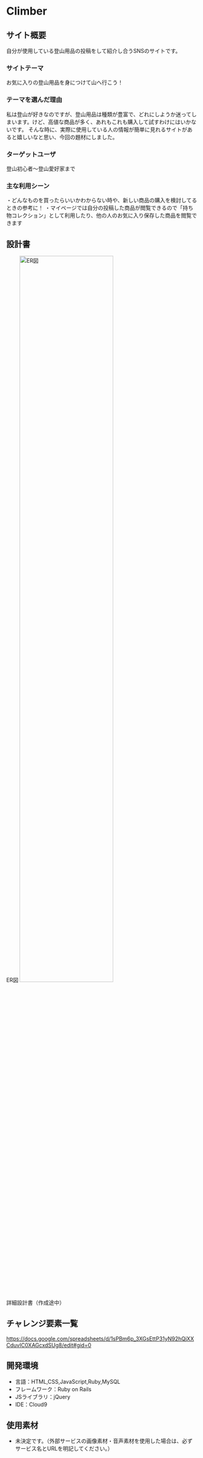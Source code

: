 # Climber

## サイト概要
自分が使用している登山用品の投稿をして紹介し合うSNSのサイトです。

### サイトテーマ
お気に入りの登山用品を身につけて山へ行こう！

### テーマを選んだ理由
私は登山が好きなのですが、登山用品は種類が豊富で、どれにしようか迷ってしまいます。けど、高値な商品が多く、あれもこれも購入して試すわけにはいかないです。
そんな時に、実際に使用している人の情報が簡単に見れるサイトがあると嬉しいなと思い、今回の題材にしました。

### ターゲットユーザ
登山初心者～登山愛好家まで

### 主な利用シーン
・どんなものを買ったらいいかわからない時や、新しい商品の購入を検討してるときの参考に！
・マイページでは自分の投稿した商品が閲覧できるので「持ち物コレクション」として利用したり、他の人のお気に入り保存した商品を閲覧できます

## 設計書
ER図
<img width="70%" alt="ER図" src="https://user-images.githubusercontent.com/81353374/120570434-1941bb80-c453-11eb-8b78-2218de8b3edf.png">


詳細設計書（作成途中）


## チャレンジ要素一覧
https://docs.google.com/spreadsheets/d/1sPBm6p_3XGsEttP31yN92hQjXXCduvIC0XAGcxdSUg8/edit#gid=0

## 開発環境
- 言語：HTML,CSS,JavaScript,Ruby,MySQL
- フレームワーク：Ruby on Rails
- JSライブラリ：jQuery
- IDE：Cloud9

## 使用素材
- 未決定です。（外部サービスの画像素材・音声素材を使用した場合は、必ずサービス名とURLを明記してください。）